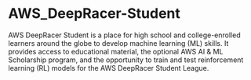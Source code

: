 # AWS_DeepRacer-Student
AWS DeepRacer Student is a place for high school and college-enrolled learners around the globe to develop machine learning (ML) skills. It provides access to educational material, the optional AWS AI &amp; ML Scholarship program, and the opportunity to train and test reinforcement learning (RL) models for the AWS DeepRacer Student League.
